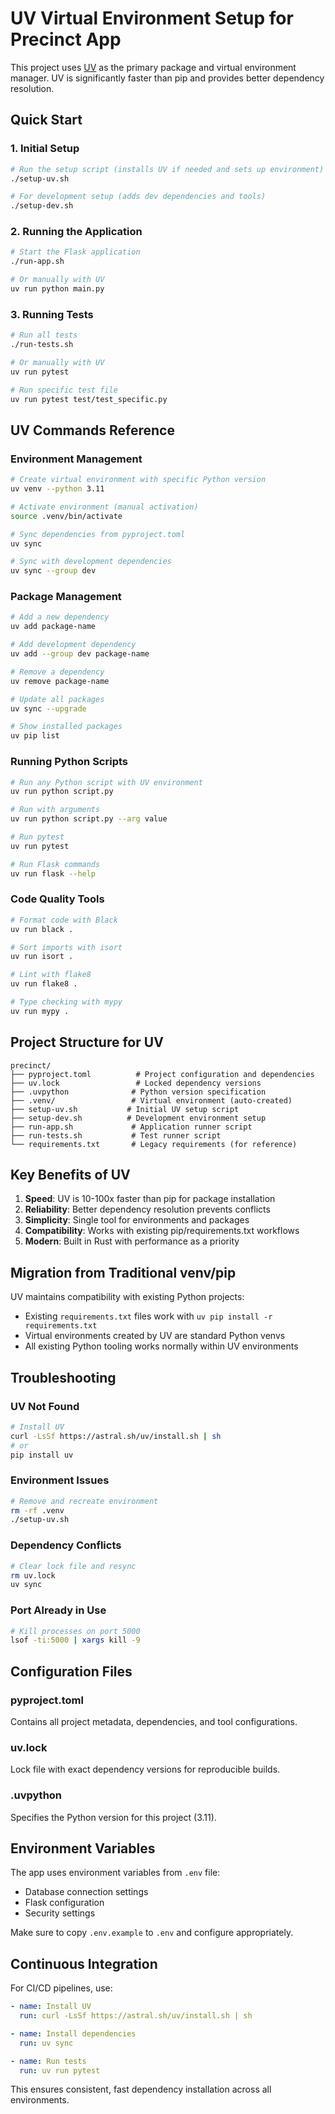 # UV Virtual Environment Setup for Precinct App

This project uses [UV](https://github.com/astral-sh/uv) as the primary package and virtual environment manager. UV is significantly faster than pip and provides better dependency resolution.

## Quick Start

### 1. Initial Setup
```bash
# Run the setup script (installs UV if needed and sets up environment)
./setup-uv.sh

# For development setup (adds dev dependencies and tools)
./setup-dev.sh
```

### 2. Running the Application
```bash
# Start the Flask application
./run-app.sh

# Or manually with UV
uv run python main.py
```

### 3. Running Tests
```bash
# Run all tests
./run-tests.sh

# Or manually with UV
uv run pytest

# Run specific test file
uv run pytest test/test_specific.py
```

## UV Commands Reference

### Environment Management
```bash
# Create virtual environment with specific Python version
uv venv --python 3.11

# Activate environment (manual activation)
source .venv/bin/activate

# Sync dependencies from pyproject.toml
uv sync

# Sync with development dependencies
uv sync --group dev
```

### Package Management
```bash
# Add a new dependency
uv add package-name

# Add development dependency
uv add --group dev package-name

# Remove a dependency
uv remove package-name

# Update all packages
uv sync --upgrade

# Show installed packages
uv pip list
```

### Running Python Scripts
```bash
# Run any Python script with UV environment
uv run python script.py

# Run with arguments
uv run python script.py --arg value

# Run pytest
uv run pytest

# Run Flask commands
uv run flask --help
```

### Code Quality Tools
```bash
# Format code with Black
uv run black .

# Sort imports with isort
uv run isort .

# Lint with flake8
uv run flake8 .

# Type checking with mypy
uv run mypy .
```

## Project Structure for UV

```
precinct/
├── pyproject.toml          # Project configuration and dependencies
├── uv.lock                 # Locked dependency versions
├── .uvpython              # Python version specification
├── .venv/                 # Virtual environment (auto-created)
├── setup-uv.sh           # Initial UV setup script
├── setup-dev.sh          # Development environment setup
├── run-app.sh             # Application runner script
├── run-tests.sh           # Test runner script
└── requirements.txt       # Legacy requirements (for reference)
```

## Key Benefits of UV

1. **Speed**: UV is 10-100x faster than pip for package installation
2. **Reliability**: Better dependency resolution prevents conflicts
3. **Simplicity**: Single tool for environments and packages
4. **Compatibility**: Works with existing pip/requirements.txt workflows
5. **Modern**: Built in Rust with performance as a priority

## Migration from Traditional venv/pip

UV maintains compatibility with existing Python projects:
- Existing `requirements.txt` files work with `uv pip install -r requirements.txt`
- Virtual environments created by UV are standard Python venvs
- All existing Python tooling works normally within UV environments

## Troubleshooting

### UV Not Found
```bash
# Install UV
curl -LsSf https://astral.sh/uv/install.sh | sh
# or
pip install uv
```

### Environment Issues
```bash
# Remove and recreate environment
rm -rf .venv
./setup-uv.sh
```

### Dependency Conflicts
```bash
# Clear lock file and resync
rm uv.lock
uv sync
```

### Port Already in Use
```bash
# Kill processes on port 5000
lsof -ti:5000 | xargs kill -9
```

## Configuration Files

### pyproject.toml
Contains all project metadata, dependencies, and tool configurations.

### uv.lock
Lock file with exact dependency versions for reproducible builds.

### .uvpython
Specifies the Python version for this project (3.11).

## Environment Variables

The app uses environment variables from `.env` file:
- Database connection settings
- Flask configuration
- Security settings

Make sure to copy `.env.example` to `.env` and configure appropriately.

## Continuous Integration

For CI/CD pipelines, use:
```yaml
- name: Install UV
  run: curl -LsSf https://astral.sh/uv/install.sh | sh

- name: Install dependencies
  run: uv sync

- name: Run tests
  run: uv run pytest
```

This ensures consistent, fast dependency installation across all environments.
